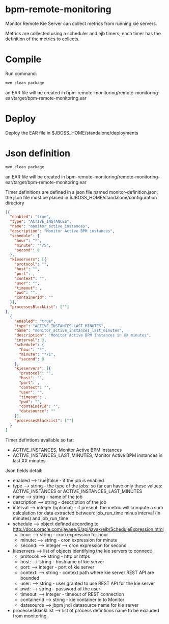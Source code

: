 # bpm-remote-monitoring
Monitor Remote Kie Server can collect metrics from running kie servers.

Metrics are collected using a scheduler and ejb timers; each timer has the
definition of the metrics to collects.

# Compile

Run command:

```bash
mvn clean package
```
an EAR file will be created in bpm-remote-monitoring/remote-monitoring-ear/target/bpm-remote-monitoring.ear

# Deploy

Deploy the EAR file in $JBOSS_HOME/standalone/deployments

# Json definition

```bash
mvn clean package
```
an EAR file will be created in bpm-remote-monitoring/remote-monitoring-ear/target/bpm-remote-monitoring.ear

Timer definitions are defined in a json file named monitor-definition.json;
the json file must be placed in $JBOSS_HOME/standalone/configuration directory

```json
[{
  "enabled": "true",
  "type": "ACTIVE_INSTANCES",
  "name": "monitor_active_instances",
  "description": "Monitor Active BPM instances",
  "schedule": {
    "hour": "*",
    "minute": "*/5",
    "second": 0
  },
  "kieservers": [{
    "protocol": "",
    "host": "",
    "port": ,
    "context": "",
    "user": "",
    "timeout": ,
    "pwd": "",
    "containerId": ""
  }],
  "processesBlackList": [""]
},
  {
    "enabled": "true",
    "type": "ACTIVE_INSTANCES_LAST_MINUTES",
    "name": "monitor_active_instances_last_minutes",
    "description": "Monitor Active BPM instances in XX minutes",
    "interval": 3,
    "schedule": {
      "hour": "*",
      "minute": "*/1",
      "second": 0
    },
    "kieservers": [{
      "protocol": "",
      "host": "",
      "port": ,
      "context": "",
      "user": "",
      "timeout": ,
      "pwd": "",
      "containerId": "",
      "datasource": ""
    }],
    "processesBlackList": [""]
  }
]
```

Timer defintions available so far:

  - ACTIVE_INSTANCES, Monitor Active BPM instances
  - ACTIVE_INSTANCES_LAST_MINUTES, Monitor Active BPM instances in last XX minutes

Json fields detail:

  - enabled --> true|false - if the job is enabled
  - type --> string - the type of the jobs: so far can have only these values:
  ACTIVE_INSTANCES or ACTIVE_INSTANCES_LAST_MINUTES
  - name --> string - name of the job
  - description --> string - description of the job
  - interval --> integer (optional) - if present, the metric will compute a sum calculation for data extracted between: job_run_time minus interval (in minutes) and job_run_time
  - schedule --> object defined according to http://docs.oracle.com/javaee/6/api/javax/ejb/ScheduleExpression.html
      - hour: --> string - cron expression for hour
      - minute: --> string - cron expression for minute
      - second: --> integer --> cron expression for second
  - kieservers --> list of objects identifying the kie servers to connect:
      - protocol: --> string - http or https
      - host: --> string - hostname of kie server
      - port: --> integer - port of kie server
      - context: --> string - context path where kie server REST API are bounded
      - user: --> string - user granted to use REST API for the kie server
      - pwd: --> string - password of the user
      - timeout: --> integer - timeout of REST connection
      - containerId --> string - kie container id to Monitor
      - datasource --> jbpm jndi datasource name for kie server
  - processesBlackList --> list of process defintions name to be excluded from monitoring
